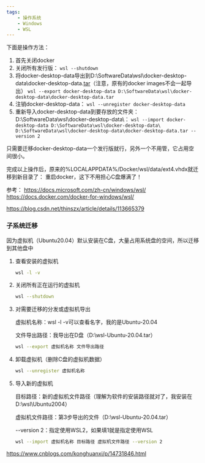 ```yaml
---
tags:
    - 操作系统
    - Windows
    - WSL
---
```


下面是操作方法：

1. 首先关闭docker
2. 关闭所有发行版：
   `wsl --shutdown`
3. 将docker-desktop-data导出到D:\SoftwareData\wsl\docker-desktop-data\docker-desktop-data.[tar](https://so.csdn.net/so/search?q=tar&spm=1001.2101.3001.7020)（注意，原有的docker images不会一起导出）
   `wsl --export docker-desktop-data D:\SoftwareData\wsl\docker-desktop-data\docker-desktop-data.tar`
4. 注销docker-desktop-data：
   `wsl --unregister docker-desktop-data`
5. 重新导入docker-desktop-data到要存放的文件夹：D:\SoftwareData\wsl\docker-desktop-data\：
   `wsl --import docker-desktop-data D:\SoftwareData\wsl\docker-desktop-data\ D:\SoftwareData\wsl\docker-desktop-data\docker-desktop-data.tar --version 2`

只需要迁移docker-desktop-data一个发行版就行，另外一个不用管，它占用空间很小。

完成以上操作后，原来的%LOCALAPPDATA%/Docker/wsl/data/ext4.vhdx就迁移到新目录了： 重启docker，这下不用担心C盘爆满了！

参考：
https://docs.microsoft.com/zh-cn/windows/wsl/
https://docs.docker.com/docker-for-windows/wsl/



https://blog.csdn.net/thinszx/article/details/113665379





### 子系统迁移

因为虚拟机（Ubuntu20.04）默认安装在C盘，大量占用系统盘的空间，所以迁移到其他盘中

1. 查看安装的虚拟机

   ```bash
   wsl -l -v
   ```

2. 关闭所有正在运行的虚拟机

   ```bash
   wsl --shutdown
   ```

3. 对需要迁移的分发或虚拟机导出

   虚拟机名称：wsl -l -v可以查看名字，我的是Ubuntu-20.04

   文件导出路径：我导出在D盘（D:\wsl-Ubuntu-20.04.tar）

   ```bash
   wsl --export 虚拟机名称 文件导出路径
   ```

4. 卸载虚拟机（删除C盘的虚拟机数据）

   ```bash
   wsl --unregister 虚拟机名称
   ```

5. 导入新的虚拟机

   目标路径：新的虚拟机文件路径（理解为软件的安装路径就对了，我安装在D:\wsl\Ubuntu2004）

   虚拟机文件路径：第3步导出的文件（D:\wsl-Ubuntu-20.04.tar）

   --version 2：指定使用WSL2，如果填1就是指定使用WSL

   ```bash
   wsl --import 虚拟机名称 目标路径 虚拟机文件路径 --version 2
   ```

https://www.cnblogs.com/konghuanxi/p/14731846.html